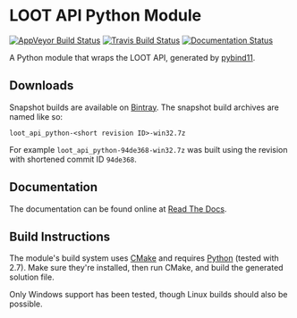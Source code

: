 LOOT API Python Module
=======================

[![AppVeyor Build Status](https://ci.appveyor.com/api/projects/status/github/loot/loot-api-python?branch=master&svg=true)](https://ci.appveyor.com/project/WrinklyNinja/loot-api-python)
[![Travis Build Status](https://travis-ci.org/loot/loot-api-python.svg?branch=master)](https://travis-ci.org/loot/loot-api-python)
[![Documentation Status](https://readthedocs.org/projects/loot-api-python/badge/)](http://loot-api-python.readthedocs.io/)

A Python module that wraps the LOOT API, generated by [pybind11](https://github.com/pybind/pybind11).

## Downloads

Snapshot builds are available on [Bintray](https://bintray.com/wrinklyninja/loot/loot-api-python). The snapshot build archives are named like so:

```
loot_api_python-<short revision ID>-win32.7z
```

For example `loot_api_python-94de368-win32.7z` was built using the revision with shortened commit ID `94de368`.

## Documentation

The documentation can be found online at [Read The Docs](http://loot-api-python.readthedocs.org/).

## Build Instructions

The module's build system uses [CMake](https://cmake.org/) and requires [Python](https://www.python.org) (tested with 2.7). Make sure they're installed, then run CMake, and build the generated solution file.

Only Windows support has been tested, though Linux builds should also be possible.
